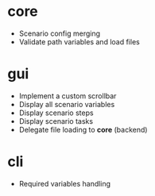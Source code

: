 # core
- Scenario config merging
- Validate path variables and load files

# gui

- Implement a custom scrollbar
- Display all scenario variables
- Display scenario steps
- Display scenario tasks
- Delegate file loading to **core** (backend)

# cli

- Required variables handling